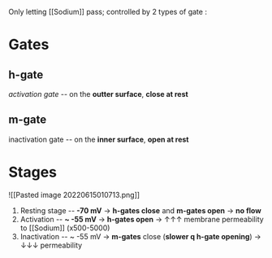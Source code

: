 Only letting [[Sodium]] pass; controlled by 2 types of gate : 
# Gates
## h-gate
*activation gate* -- on the **outter surface**, **close at rest**

## m-gate
inactivation gate -- on the **inner surface**, **open at rest**

# Stages

![[Pasted image 20220615010713.png]]

1. Resting stage -- **-70 mV** → **h-gates close** and **m-gates open** → **no flow**
2. Activation -- **~ -55 mV** → **h-gates open** → ↑↑↑ membrane permeability to [[Sodium]] (x500-5000)
3. Inactivation -- ~ -55 mV → **m-gates** close (**slower q h-gate opening**) → ↓↓↓ permeability